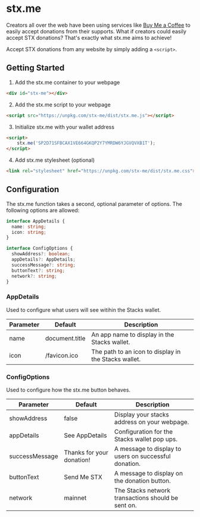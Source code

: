 # stx.me

Creators all over the web have been using services like [Buy Me a Coffee](https://www.buymeacoffee.com/) to easily accept donations from their supports. What if creators could easily accept STX donations? That's exactly what stx.me aims to achieve!

Accept STX donations from any website by simply adding a `<script>`.

## Getting Started

1. Add the stx.me container to your webpage

```html
<div id="stx-me"></div>
```

2. Add the stx.me script to your webpage

```html
<script src="https://unpkg.com/stx-me/dist/stx.me.js"></script>
```

3. Initialize stx.me with your wallet address


```html
<script>
    stx.me('SP2D71SFBCAX1VE664GKQP2Y7YMRDW6YJGVQVXB1T');
</script>
```

4. Add stx.me stylesheet (optional)

```html
<link rel="stylesheet" href="https://unpkg.com/stx-me/dist/stx.me.css"></link>
```

## Configuration

The stx.me function takes a second, optional parameter of options. The following options are allowed:

```typescript
interface AppDetails {
  name: string;
  icon: string;
}

interface ConfigOptions {
  showAddress?: boolean;
  appDetails?: AppDetails;
  successMessage?: string;
  buttonText?: string;
  network?: string;
}
```

### AppDetails

Used to configure what users will see witihin the Stacks wallet.

| Parameter | Default        | Description                                          |
| --------- | -------------- | ---------------------------------------------------- |
| name      | document.title | An app name to display in the Stacks wallet.         |
| icon      | /favicon.ico   | The path to an icon to display in the Stacks wallet. |

### ConfigOptions

Used to configure how the stx.me button behaves.

| Parameter      | Default                   | Description                                           |
| -------------- | ------------------------- | ----------------------------------------------------- |
| showAddress    | false                     | Display your stacks address on your webpage.          |
| appDetails     | See AppDetails            | Configuration for the Stacks wallet pop ups.          |
| successMessage | Thanks for your donation! | A message to display to users on successful donation. |
| buttonText     | Send Me STX               | A message to display on the donation button.          |
| network        | mainnet                   | The Stacks network transactions should be sent on.    |
